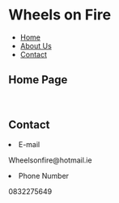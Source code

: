 <!DOCTYPE html>
<html lang="en">
<head>
  <meta charset="UTF-8">
  <meta name="viewport" content="width=device-width, initial-scale=1.0">
  
  <h1>Wheels on Fire</h1>
<nav>
            <ul>
                <li><a href="#home">Home</a></li>
                <li><a href="#About us.md">About Us</a></li>
                <li><a href="Contact.md">Contact</a></li>
            </ul>
        </nav>
</head>
<body>
  <section id = "home">
  <h2>Home Page</h2>
  </section>
  <br>
  
 
  <section id = "contact">
  <h2> Contact</h2>
  <li>E-mail</li>
  <p>Wheelsonfire@hotmail.ie</p>
  <li>Phone Number</li>
  <p>0832275649</p>
  </section>
  
  
  
</body>
</html>
